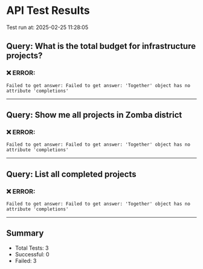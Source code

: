 # API Test Results

Test run at: 2025-02-25 11:28:05

## Query: What is the total budget for infrastructure projects?

### ❌ ERROR:
```
Failed to get answer: Failed to get answer: 'Together' object has no attribute 'completions'
```

---

## Query: Show me all projects in Zomba district

### ❌ ERROR:
```
Failed to get answer: Failed to get answer: 'Together' object has no attribute 'completions'
```

---

## Query: List all completed projects

### ❌ ERROR:
```
Failed to get answer: Failed to get answer: 'Together' object has no attribute 'completions'
```

---


## Summary

- Total Tests: 3
- Successful: 0
- Failed: 3
